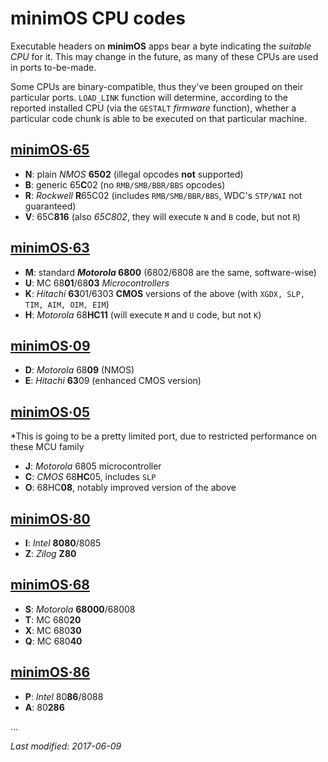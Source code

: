 # minimOS CPU codes

Executable headers on **minimOS** apps bear a byte indicating the *suitable CPU* for it. This may change in the future, as
many of these CPUs are used in ports to-be-made.

Some CPUs are binary-compatible, thus they've been grouped on their particular ports.
`LOAD_LINK` function will determine, according to the reported installed CPU (via the `GESTALT` *firmware* function),
whether a particular code chunk is able to be executed on that particular machine.

## [minimOS·65](https://github.com/zuiko21/minimOS)
- **N**: plain *NMOS* **6502** (illegal opcodes **not** supported)
- **B**: generic 65**C**02 (no `RMB/SMB/BBR/BBS` opcodes)
- **R**: *Rockwell* **R**65C02 (includes `RMB/SMB/BBR/BBS`, WDC's `STP/WAI` not guaranteed)
- **V**: 65C**816** (also *65C802*, they will execute `N` and `B` code, but not `R`)

## [minimOS·63](https://github.com/zuiko21/minimOS-63)
- **M**: standard ***Motorola* 6800** (6802/6808 are the same, software-wise)
- **U**: MC 68**01**/68**03** *Microcontrollers*
- **K**: *Hitachi* **63**01/6303 **CMOS** versions of the above (with `XGDX, SLP, TIM, AIM, OIM, EIM`) 
- **H**: *Motorola* 68**HC11** (will execute `M` and `U` code, but not `K`)

## [minimOS·09]()
- **D**: *Motorola* 68**09** (NMOS)
- **E**: *Hitachi* **63**09 (enhanced CMOS version)

## [minimOS·05]()
*This is going to be a pretty limited port, due to restricted performance on these MCU family
- **J**: *Motorola* 6805 microcontroller
- **C**: *CMOS* 68**HC**05, includes `SLP`
- **O**: 68HC**08**, notably improved version of the above

## [minimOS·80]()
- **I**: *Intel* **8080**/8085
- **Z**: *Zilog* **Z80**

## [minimOS·68]()
- **S**: *Motorola* **68000**/68008
- **T**: MC 680**20**
- **X**: MC 680**30**
- **Q**: MC 680**40**

## [minimOS·86]()
- **P**: *Intel* 80**86**/8088
- **A**: 80**286**

...

*Last modified: 2017-06-09*


